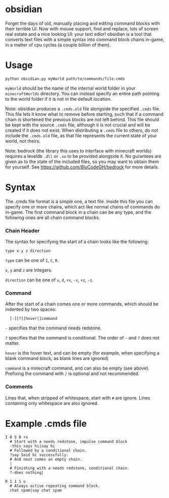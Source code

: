 # obsidian
Forget the days of old, manually placing and editing command blocks with their terrible UI. Now with mouse support, find and replace, lots of screen real estate and a nice looking UI: your text edior! obsidian is a tool that converts text files with a simple syntax into command block chains in-game, in a matter of cpu cycles (a couple billion of them).

# Usage
`python obsidian.py myWorld path/to/commands/file.cmds`

`myWorld` should be the name of the internal world folder in your `minecraftWorlds` directory. You can instead specify an entire path pointing to the world folder if it is not in the default location.

Note: obsidian produces a `.cmds.old` file alongside the specified `.cmds` file. This file lets it know what to remove before starting, such that if a command chain is shortened the previous blocks are not left behind. This file should be kept with the source `.cmds` file, although it is not crucial and will be created if it does not exist. When distributing a `.cmds` file to others, do not include the `.cmds.old` file, as that file represents the current state of your world, not theirs.

Note: bedrock (the library this uses to interface with minecraft worlds) requires a leveldb `.dll` or `.so` to be provided alongside it. No gurantees are given as to the state of the included files, so you may want to obtain them for yourself. See https://github.com/BluCodeGH/bedrock for more details.

# Syntax
The .cmds file format is a simple one, a text file. Inside this file you can specify one or more chains, which act like normal chains of commands do in-game. The first command block in a chain can be any type, and the following ones are all chain command blocks.

### Chain Header
The syntax for specifying the start of a chain looks like the following:
```
type x y z direction
```
`type` can be one of `I`, `C`, `R`.

`x`, `y` and `z` are integers.

`direction` can be one of `u`, `d`, `+x`, `-x`, `+z`, `-z`.

### Command 
After the start of a chain comes one or more commands, which should be indented by two spaces:
```
  [-][?][hover|]command
```
`-` specifies that the command needs redstone.

`?` specifies that the command is conditional. The order of `-` and `?` does not matter.

`hover` is the hover text, and can be empty (for example, when specifying a blank command block, as blank lines are ignored)

`command` is a minecraft command, and can also be empty (see above). Prefixing the command with `/` is optional and not recommended.

### Comments
Lines that, when stripped of whitespace, start with `#` are ignore. Lines containing only whitespace are also ignored.

# Example .cmds file
```
I 0 5 0 +x
  # Start with a needs redstone, impulse command block
  -this says hi|say hi
  # Followed by a conditional chain.
  ?say Said hi successfully.
  # And next comes an empty chain.
  |
  # Finishing with a needs redstone, conditional chain.
  ?-does nothing|

R 1 1 1 u
  # Always active repeating command block.
  chat spam|say chat spam
```
